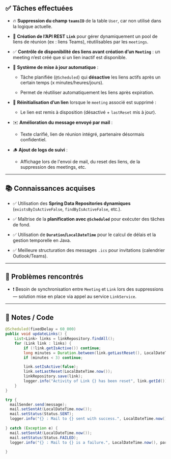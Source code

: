 ## ✅ Tâches effectuées

- 🔥 **Suppression du champ `teamsID`** de la table `User`, car non utilisé dans la logique actuelle.
    
- 🔗 **Création de l’API REST `Link`** pour gérer dynamiquement un pool de liens de réunion (ex : liens Teams), réutilisables par les `meetings`.
    
- ✅ **Contrôle de disponibilité des liens avant création d’un `Meeting`** : un meeting n’est créé que si un lien inactif est disponible.
    
- 🔁 **Système de mise à jour automatique** :
	    
    - Tâche planifiée (`@Scheduled`) qui **désactive** les liens actifs après un certain temps (x minutes/heures/jours).
        
    - Permet de réutiliser automatiquement les liens après expiration.
        
- 🧹 **Réinitialisation d’un lien** lorsque le `meeting` associé est supprimé :
    
    - Le lien est remis à disposition (désactivé + `lastReset` mis à jour).
        
- ✉️ **Amélioration du message envoyé par mail** :
    
    - Texte clarifié, lien de réunion intégré, partenaire désormais confidentiel.
        
- 🪵 **Ajout de logs de suivi** :
    
    - Affichage lors de l'envoi de mail, du reset des liens, de la suppression des meetings, etc.
        

---

## 📚 Connaissances acquises

- ✅ Utilisation des **Spring Data Repositories dynamiques** (`existsByIsActiveFalse`, `findByIsActiveFalse`, etc.).
    
- ✅ Maîtrise de la **planification avec `@Scheduled`** pour exécuter des tâches de fond.
    
- ✅ Utilisation de **`Duration`/`LocalDateTime`** pour le calcul de délais et la gestion temporelle en Java.
    
- ✅ Meilleure structuration des messages `.ics` pour invitations (calendrier Outlook/Teams).
    

---

## 🐞 Problèmes rencontrés

- ❗️ Besoin de synchronisation entre `Meeting` et `Link` lors des suppressions — solution mise en place via appel au service `LinkService`.
    

---

## 🧩 Notes / Code

```java
@Scheduled(fixedDelay = 60_000)
public void updateLinks() {
    List<Link> links = linkRepository.findAll();
    for (Link link : links) {
        if (!link.getIsActive()) continue;
        long minutes = Duration.between(link.getLastReset(), LocalDateTime.now()).toMinutes();
        if (minutes < 3) continue;

        link.setIsActive(false);
        link.setLastReset(LocalDateTime.now());
        linkRepository.save(link);
        logger.info("Activity of Link {} has been reset", link.getId());
    }
}
```

```java
try {
  mailSender.send(message);  
  mail.setSentAt(LocalDateTime.now());  
  mail.setStatus(Status.SENT);  
  logger.info("{} : Mail to {} sent with success.", LocalDateTime.now(), params.to());  
  
} catch (Exception e) {  
  mail.setSentAt(LocalDateTime.now());  
  mail.setStatus(Status.FAILED);  
  logger.info("{} : Mail to {} is a failure.", LocalDateTime.now(), params.to());  
  
}
```
